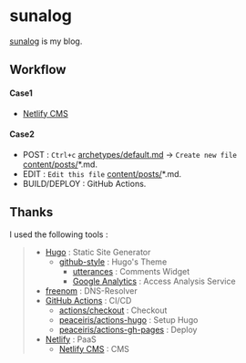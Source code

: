 # sunalog
[sunalog](https://ghsable.github.io/sunalog/) is my blog.

## Workflow
#### Case1
* [Netlify CMS](https://sunalog.netlify.app/admin/)

#### Case2
* POST : `Ctrl+c` [archetypes/default.md](https://github.com/ghsable/sunalog/blob/master/archetypes/default.md) -> `Create new file` [content/posts/](https://github.com/ghsable/sunalog/blob/master/content/posts/)\*.md.
* EDIT : `Edit this file` [content/posts/](https://github.com/ghsable/sunalog/blob/master/content/posts/)\*.md.
* BUILD/DEPLOY : GitHub Actions.

## Thanks
I used the following tools :
> * [Hugo](https://gohugo.io/) : Static Site Generator
>   * [github-style](https://github.com/MeiK2333/github-style) : Hugo's Theme
>     * [utterances](https://utteranc.es/) : Comments Widget
>     * [Google Analytics](https://analytics.google.com/analytics/web/) : Access Analysis Service
> * [freenom](https://freenom.com) : DNS-Resolver
> * [GitHub Actions](https://github.co.jp/features/actions) : CI/CD
>   * [actions/checkout](https://github.com/actions/checkout) : Checkout
>   * [peaceiris/actions-hugo](https://github.com/peaceiris/actions-hugo) : Setup Hugo
>   * [peaceiris/actions-gh-pages](https://github.com/peaceiris/actions-gh-pages) : Deploy
> * [Netlify](https://www.netlify.com/) : PaaS
>   * [Netlify CMS](https://www.netlifycms.org/) : CMS
